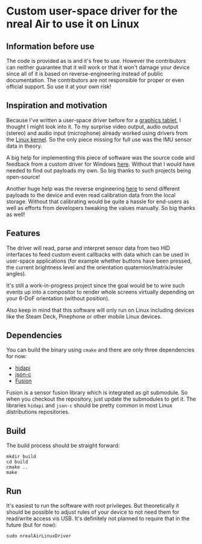 # Custom user-space driver for the nreal Air to use it on Linux

## Information before use

The code is provided as is and it's free to use. However the contributors can neither guarantee that 
it will work or that it won't damage your device since all of it is based on reverse-engineering 
instead of public documentation. The contributors are not responsible for proper or even official 
support. So use it at your own risk!

## Inspiration and motivation

Because I've written a user-space driver before for a [graphics tablet](https://gitlab.com/TheJackiMonster/HuionGT191LinuxDriver), 
I thought I might look into it. To my surprise video output, audio output (stereo) and audio input (microphone) already 
worked using drivers from the [Linux kernel](https://linux-hardware.org/?id=usb:3318-0424). So the only piece missing 
for full use was the IMU sensor data in theory.

A big help for implementing this piece of software was the source code and feedback from a custom 
driver for Windows [here](https://github.com/MSmithDev/AirAPI_Windows/). Without that I would have 
needed to find out payloads my own. So big thanks to such projects being open-source!

Another huge help was the reverse engineering [here](https://github.com/edwatt/real_utilities/) to 
send different payloads to the device and even read calibration data from the local storage. Without 
that calibrating would be quite a hassle for end-users as well as efforts from developers tweaking 
the values manually. So big thanks as well!

## Features

The driver will read, parse and interpret sensor data from two HID interfaces to feed custom event 
callbacks with data which can be used in user-space applications (for example whether buttons have 
been pressed, the current brightness level and the orientation quaternion/matrix/euler angles).

It's still a work-in-progress project since the goal would be to wire such events up into a 
compositor to render whole screens virtually depending on your 6-DoF orientation (without position).

Also keep in mind that this software will only run on Linux including devices like the Steam Deck, 
Pinephone or other mobile Linux devices.

## Dependencies

You can build the binary using `cmake` and there are only three dependencies for now:
 - [hidapi](https://github.com/libusb/hidapi)
 - [json-c](https://github.com/json-c/json-c/)
 - [Fusion](https://github.com/xioTechnologies/Fusion)

Fusion is a sensor fusion library which is integrated as git submodule. So when you checkout the 
repository, just update the submodules to get it. The libraries `hidapi` and `json-c` should be 
pretty common in most Linux distributions repositories.

## Build

The build process should be straight forward:

```
mkdir build
cd build
cmake ..
make
```

## Run

It's easiest to run the software with root privileges. But theoretically it should be possible to 
adjust rules of your device to not need them for read/write access vis USB. It's definitely not 
planned to require that in the future (but for now):

```
sudo nrealAirLinuxDriver
```
